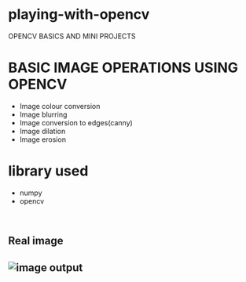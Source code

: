 # playing-with-opencv
OPENCV BASICS AND MINI PROJECTS 
<!DOCTYPE html>
<html lang = "en">
<head>
    <meta charset="utf-8" />
    <title>Random Pic</title>
    <link rel="stylesheet" href="main.css">
</head>

<body>
  <h1>BASIC IMAGE OPERATIONS USING OPENCV</h1>
<p title= BASIC IMAGE OPERATIONS>
<ul>
<li>Image colour conversion </li>
<li>Image blurring</li>
<li>Image conversion to edges(canny)</li>
<li>Image dilation</li>
<li>Image erosion</li>
</ul>
</p>

<h1>library used</h1>
<p title=library used->
<ul>
<li>numpy </li>
<li>opencv</li>
</ul>
</p>
<br>
<h2>Real image<h2>
  <img src="C:\Users\RAJ\Downloads\p1.jpg" alt="image output">

</body>
</html>


